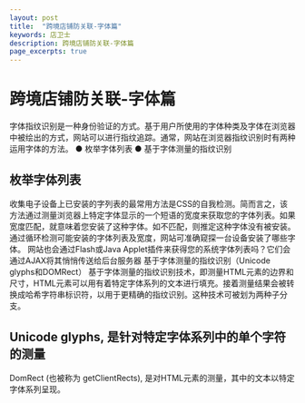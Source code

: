 ```yaml
---
layout: post
title:  "跨境店铺防关联-字体篇"
keywords: 店卫士
description: 跨境店铺防关联-字体篇
page_excerpts: true
---
```

# 跨境店铺防关联-字体篇
字体指纹识别是一种身份验证的方式。基于用户所使用的字体种类及字体在浏览器中被绘出的方式，网站可以进行指纹追踪。通常，网站在浏览器指纹识别时有两种运用字体的方法。
● 枚举字体列表
● 基于字体测量的指纹识别
## 枚举字体列表
收集电子设备上已安装的字列表的最常用方法是CSS的自我检测。简而言之，该方法通过测量浏览器上特定字体显示的一个短语的宽度来获取您的字体列表。如果宽度匹配，就意味着您安装了这种字体。如不匹配，则推定这种字体没有被安装。
通过循环检测可能安装的字体列表及宽度，网站可准确窥探一台设备安装了哪些字体。
网站也会通过Flash或Java Applet插件来获得您的系统字体列表吗？它们会通过AJAX将其悄悄传送给后台服务器
基于字体测量的指纹识别（Unicode glyphs和DOMRect）
基于字体测量的指纹识别技术，即测量HTML元素的边界和尺寸，HTML元素可以用有着特定字体系列的文本进行填充。接着测量结果会被转换成哈希字符串标识符，以用于更精确的指纹识别。这种技术可被划为两种子分支。
## Unicode glyphs, 是针对特定字体系列中的单个字符的测量
 DomRect (也被称为 getClientRects), 是对HTML元素的测量，其中的文本以特定字体系列呈现。
